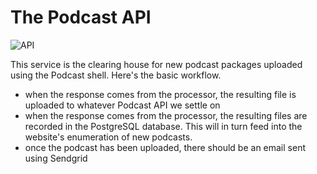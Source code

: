 # The Podcast API 

![API](https://github.com/bootiful-podcast/api/workflows/API/badge.svg)

This service is the clearing house for new podcast packages uploaded 
using the Podcast shell. Here's the basic workflow. 


*   when the response comes from the processor, the resulting file is uploaded to whatever Podcast API we settle on
*   when the response comes from the processor, the resulting files are recorded in the PostgreSQL database. 
    This will in turn feed into the website's enumeration of new podcasts.
*   once the podcast has been uploaded, there should be an email sent using Sendgrid    

